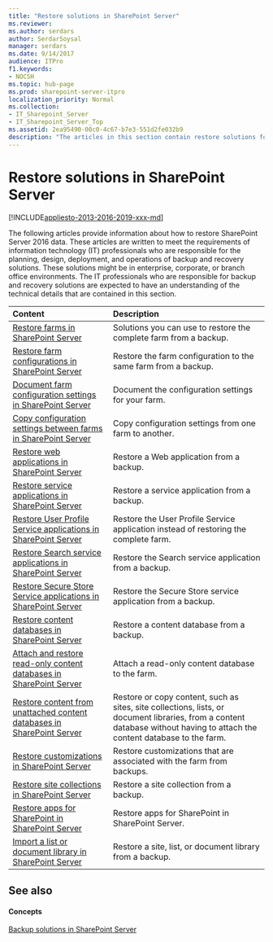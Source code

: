 ```yaml
---
title: "Restore solutions in SharePoint Server"
ms.reviewer: 
ms.author: serdars
author: SerdarSoysal
manager: serdars
ms.date: 9/14/2017
audience: ITPro
f1.keywords:
- NOCSH
ms.topic: hub-page
ms.prod: sharepoint-server-itpro
localization_priority: Normal
ms.collection:
- IT_Sharepoint_Server
- IT_Sharepoint_Server_Top
ms.assetid: 2ea95490-00c0-4c67-b7e3-551d2fe032b9
description: "The articles in this section contain restore solutions for the SharePoint Server environments."
---
```


# Restore solutions in SharePoint Server

[!INCLUDE[appliesto-2013-2016-2019-xxx-md](../includes/appliesto-2013-2016-2019-xxx-md.md)]
  
The following articles provide information about how to restore SharePoint Server 2016 data. These articles are written to meet the requirements of information technology (IT) professionals who are responsible for the planning, design, deployment, and operations of backup and recovery solutions. These solutions might be in enterprise, corporate, or branch office environments. The IT professionals who are responsible for backup and recovery solutions are expected to have an understanding of the technical details that are contained in this section.
  
  
|**Content**|**Description**|
|:-----|:-----|
|[Restore farms in SharePoint Server](restore-a-farm.md) <br/> |Solutions you can use to restore the complete farm from a backup.  <br/> |
|[Restore farm configurations in SharePoint Server](restore-a-farm-configuration.md) <br/> |Restore the farm configuration to the same farm from a backup.  <br/> |
|[Document farm configuration settings in SharePoint Server](document-farm-configuration-settings.md) <br/> |Document the configuration settings for your farm.  <br/> |
|[Copy configuration settings between farms in SharePoint Server](copy-configuration-settings-between-farms.md) <br/> |Copy configuration settings from one farm to another.  <br/> |
|[Restore web applications in SharePoint Server](restore-a-web-application.md) <br/> |Restore a Web application from a backup.  <br/> |
|[Restore service applications in SharePoint Server](restore-a-service-application.md) <br/> |Restore a service application from a backup.  <br/> |
|[Restore User Profile Service applications in SharePoint Server](restore-a-user-profile-service-application.md) <br/> |Restore the User Profile Service application instead of restoring the complete farm.  <br/> |
|[Restore Search service applications in SharePoint Server](restore-a-search-service-application.md) <br/> |Restore the Search service application from a backup.  <br/> |
|[Restore Secure Store Service applications in SharePoint Server](restore-a-secure-store-service-application.md) <br/> |Restore the Secure Store service application from a backup.  <br/> |
|[Restore content databases in SharePoint Server](restore-a-content-database.md) <br/> |Restore a content database from a backup.  <br/> |
|[Attach and restore read-only content databases in SharePoint Server](attach-and-restore-a-read-only-content-database.md) <br/> |Attach a read-only content database to the farm.  <br/> |
|[Restore content from unattached content databases in SharePoint Server](restore-content-from-an-unattached-content-database.md) <br/> |Restore or copy content, such as sites, site collections, lists, or document libraries, from a content database without having to attach the content database to the farm.  <br/> |
|[Restore customizations in SharePoint Server](restore-customizations.md) <br/> |Restore customizations that are associated with the farm from backups.  <br/> |
|[Restore site collections in SharePoint Server](restore-site-collections.md) <br/> |Restore a site collection from a backup.  <br/> |
|[Restore apps for SharePoint in SharePoint Server](restore-apps-for-sharepoint.md) <br/> |Restore apps for SharePoint in SharePoint Server.  <br/> |
|[Import a list or document library in SharePoint Server](import-a-list-or-document-library.md) <br/> |Restore a site, list, or document library from a backup.  <br/> |
   
## See also

#### Concepts

[Backup solutions in SharePoint Server](backup.md)

